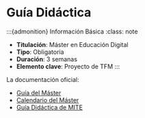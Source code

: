 # Guía Didáctica

:::{admonition} Información Básica
:class: note
- **Titulación**: Máster en Educación Digital
- **Tipo**: Obligatoria
- **Duración**: 3 semanas
- **Elemento clave**: Proyecto de TFM
:::
        
La documentación oficial:

* [Guía del Máster](recursos/2025_Guia.pdf)
* [Calendario del Máster](recursos/2025_Calendario.pdf)
* [Guía Didáctica de MITE](recursos/2025_GuiaMITE.pdf)